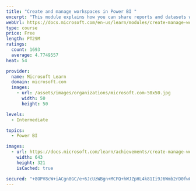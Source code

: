 ```yaml
---
title: "Create and manage workspaces in Power BI "
excerpt: "This module explains how you can share reports and datasets with your users and how to create a deployment strategy that makes sense for you and your organization. Furthermore, you will learn about data lineage in Microsoft Power BI."
webUrl: https://docs.microsoft.com/en-us/learn/modules/create-manage-workspaces-power-bi/
type: course
price: Free
length: PT29M
ratings:
  count: 1693
  average: 4.7749557
heat: 54

provider:
  name: Microsoft Learn
  domain: microsoft.com
  images:
    - url: /assets/images/organizations/microsoft.com-50x50.jpg
      width: 50
      height: 50

levels:
  - Intermediate

topics:
  - Power BI

images:
  - url: https://docs.microsoft.com/learn/achievements/create-manage-workspaces-power-bi-social.png
    width: 643
    height: 321
    isCached: true

secured: "+8OPV8cW+iACgn8GC/e+6JcUzWBgn+MCFQ+hWJZpHL4k81Ii9J6Wmb2rD0fwOFnOd5Y02FXItvgFCiQOTeFjETTQ702Y5dhCDulhGsef97H4AoQJSOeNS8XJDXDWtRkc4qTsxtXS59FD5G+/1sTSUeS0Wqzeo21s1NdakG0pTCsatB+YBpT1mT0CGReLDzkK37bM+V2NTBAcRWVfoLWQY5iehQ6oTBu9BIYpbW3P3lC0OfwuYNK0oQU4I1K1Zi12o3nygwC/7qZyMsqR1QHiYbNGCYXMTOTsBN90xiUDPKDWUetlNj93+VpGNZ0FtPr0UF+aQ7cTu6jbfx4uTetmzJR9Gt4dcltv41f4TwoTn3YouppBET5Mw6LDOErfZdIfLtWYOG4tQgSqdlm2JQgUbG52x5LdMcdbCbRQXZrMieo=;gLj1tpPE8aPFeITcpk9NvA=="
---
```


